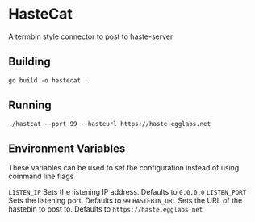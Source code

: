 # HasteCat
A termbin style connector to post to haste-server

## Building
`go build -o hastecat .`

## Running
`./hastcat --port 99 --hasteurl https://haste.egglabs.net`

## Environment Variables
These variables can be used to set the configuration instead of using command line flags

`LISTEN_IP` Sets the listening IP address. Defaults to `0.0.0.0`
`LISTEN_PORT` Sets the listening port. Defaults to `99`
`HASTEBIN_URL` Sets the URL of the hastebin to post to. Defaults to `https://haste.egglabs.net`





